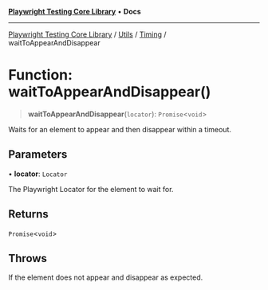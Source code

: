 [**Playwright Testing Core Library**](../../../../../README.md) • **Docs**

***

[Playwright Testing Core Library](../../../../../README.md) / [Utils](../../../README.md) / [Timing](../README.md) / waitToAppearAndDisappear

# Function: waitToAppearAndDisappear()

> **waitToAppearAndDisappear**(`locator`): `Promise`\<`void`\>

Waits for an element to appear and then disappear within a timeout.

## Parameters

• **locator**: `Locator`

The Playwright Locator for the element to wait for.

## Returns

`Promise`\<`void`\>

## Throws

If the element does not appear and disappear as expected.
